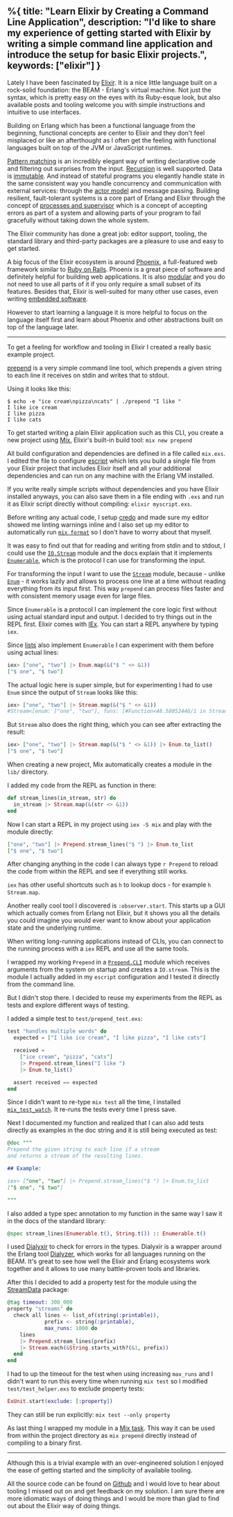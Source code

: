 %{
  title: "Learn Elixir by Creating a Command Line Application",
  description: "I'd like to share my experience of getting started with Elixir by writing a simple command line application and introduce the setup for basic Elixir projects.",
  keywords: ["elixir"]
}
---

Lately I have been fascinated by [Elixir](https://elixir-lang.org/). It is a nice little language built on a rock-solid foundation: the BEAM - Erlang's virtual machine. Not just the syntax, which is pretty easy on the eyes with its Ruby-esque look, but also available posts and tooling welcome you with simple instructions and intuitive to use interfaces.

Building on Erlang which has been a functional language from the beginning, functional concepts are center to Elixir and they don't feel misplaced or like an afterthought as I often get the feeling with functional languages built on top of the JVM or JavaScript runtimes.

[Pattern matching](https://elixir-lang.org/getting-started/pattern-matching.html) is an incredibly elegant way of writing declarative code and filtering out surprises from the input. [Recursion](https://elixir-lang.org/getting-started/recursion.html) is well supported. Data is [immutable](https://madlep.com/presentations/immutable_data_in_elixir/). And instead of stateful programs you elegantly handle state in the same consistent way you handle concurrency and communication with external services: through the [actor model](https://theerlangelist.blogspot.de/2013/01/actors-in-erlangelixir.html) and message passing. Building resilient, fault-tolerant systems is a core part of Erlang and Elixir through the concept of [processes and supervisor](https://elixir-lang.org/getting-started/mix-otp/supervisor-and-application.html) which is a concept of accepting errors as part of a system and allowing parts of your program to fail gracefully without taking down the whole system.

The Elixir community has done a great job: editor support, tooling, the standard library and third-party packages are a pleasure to use and easy to get started.

A big focus of the Elixir ecosystem is around [Phoenix](https://phoenixframework.org/), a full-featured web framework similar to [Ruby on Rails](https://rubyonrails.org/). Phoenix is a great piece of software and definitely helpful for building web applications. It is also [modular](https://theerlangelist.com/article/phoenix_is_modular) and you do not need to use all parts of it if you only require a small subset of its features. Besides that, Elixir is well-suited for many other use cases, even writing [embedded software](https://nerves-project.org/).

However to start learning a language it is more helpful to focus on the language itself first and learn about Phoenix and other abstractions built on top of the language later.

--------------------

To get a feeling for workflow and tooling in Elixir I created a really basic example project.

[prepend](https://github.com/jorinvo/prepend) is a very simple command line tool, which prepends a given string to each line it receives on stdin and writes that to stdout.

Using it looks like this:

```
$ echo -e "ice cream\npizza\ncats" | ./prepend "I like "
I like ice cream
I like pizza
I like cats
```

To get started writing a plain Elixir application such as this CLI, you create a new project using [Mix](https://hexdocs.pm/mix/Mix.html), Elixir's built-in build tool: `mix new prepend`

All build configuration and dependencies are defined in a file called `mix.exs`. I edited the file to configure [escript](https://hexdocs.pm/mix/master/Mix.Tasks.Escript.Build.html) which lets you build a single file from your Elixir project that includes Elixir itself and all your additional dependencies and can run on any machine with the Erlang VM installed.

If you write really simple scripts without dependencies and you have Elixir installed anyways, you can also save them in a file ending with `.exs` and run it as Elixir script directly without compiling: `elixir myscript.exs`.

Before writing any actual code, I setup [credo](http://credo-ci.org/) and made sure my editor showed me linting warnings inline and I also set up my editor to automatically run [`mix format`](https://hexdocs.pm/mix/master/Mix.Tasks.Format.html) so I don't have to worry about that myself.

It was easy to find out that for reading and writing from stdin and to stdout, I could use the [`IO.Stream`](https://hexdocs.pm/elixir/IO.Stream.html) module and the docs explain that it implements [`Enumerable`](https://hexdocs.pm/elixir/Enumerable.html), which is the protocol I can use for transforming the input.

For transforming the input I want to use the [`Stream`](https://hexdocs.pm/elixir/Stream.html) module, because - unlike [`Enum`](https://hexdocs.pm/elixir/Enum.html) - it works lazily and allows to process one line at a time without reading everything from its input first. This way `prepend` can process files faster and with consistent memory usage even for large files.

Since `Enumerable` is a protocol I can implement the core logic first without using actual standard input and output. I decided to try things out in the REPL first. Elixir comes with [IEx](https://hexdocs.pm/iex/IEx.html). You can start a REPL anywhere by typing `iex`.

Since [lists](https://hexdocs.pm/elixir/List.html) also implement `Enumerable` I can experiment with them before using actual lines:

```elixir
iex> ["one", "two"] |> Enum.map(&("$ " <> &1))
["$ one", "$ two"]
```

The actual logic here is super simple, but for experimenting I had to use `Enum` since the output of `Stream` looks like this:

```elixir
iex> ["one", "two"] |> Stream.map(&("$ " <> &1))
#Stream<[enum: ["one", "two"], funs: [#Function<48.58052446/1 in Stream.map/2>]]>
```

But `Stream` also does the right thing, which you can see after extracting the result:

```elixir
iex> ["one", "two"] |> Stream.map(&("$ " <> &1)) |> Enum.to_list()
["$ one", "$ two"]
```

When creating a new project, Mix automatically creates a module in the `lib/` directory.

I added my code from the REPL as function in there:

```elixir
def stream_lines(in_stream, str) do
  in_stream |> Stream.map(&(str <> &1))
end
```

Now I can start a REPL in my project using `iex -S mix` and play with the module directly:

```elixir
["one", "two"] |> Prepend.stream_lines("$ ") |> Enum.to_list
["$ one", "$ two"]
```

After changing anything in the code I can always type `r Prepend` to reload the code from within the REPL and see if everything still works.

`iex` has other useful shortcuts such as `h` to lookup docs - for example `h Stream.map`.

Another really cool tool I discovered is `:observer.start`. This starts up a GUI which actually comes from Erlang not Elixir, but it shows you all the details you could imagine you would ever want to know about your application state and the underlying runtime.

When writing long-running applications instead of CLIs, you can connect to the running process with a `iex` REPL and use all the same tools.

I wrapped my working `Prepend` in a [`Prepend.CLI`](https://github.com/jorinvo/prepend/blob/master/lib/prepend/cli.ex) module which receives arguments from the system on startup and creates a `IO.stream`. This is the module I actually added in my `escript` configuration and I tested it directly from the command line.

But I didn't stop there. I decided to reuse my experiments from the REPL as tests and explore different ways of testing.

I added a simple test to `test/prepend_test.exs`:

```elixir
test "handles multiple words" do
  expected = ["I like ice cream", "I like pizza", "I like cats"]

  received =
    ["ice cream", "pizza", "cats"]
    |> Prepend.stream_lines("I like ")
    |> Enum.to_list()

  assert received == expected
end
```

Since I didn't want to re-type `mix test` all the time, I installed [`mix_test_watch`](https://github.com/lpil/mix-test.watch). It re-runs the tests every time I press save.

Next I documented my function and realized that I can also add tests directly as examples in the doc string and it is still being executed as test:

```elixir
@doc """
Prepend the given string to each line if a stream
and returns a stream of the resulting lines.

## Example:

iex> ["one", "two"] |> Prepend.stream_lines("$ ") |> Enum.to_list
["$ one", "$ two"]

"""
```

I also added a type spec annotation to my function in the same way I saw it in the docs of the standard library:

```elixir
@spec stream_lines(Enumerable.t(), String.t()) :: Enumerable.t()
```

I used [Dialyxir](https://github.com/jeremyjh/dialyxir) to check for errors in the types. Dialyxir is a wrapper around the Erlang tool [Dialyzer](https://erlang.org/doc/apps/dialyzer/dialyzer_chapter.html), which works for all languages running on the BEAM. It's great to see how well the Elixir and Erlang ecosystems work together and it allows to use many battle-proven tools and libraries.

After this I decided to add a property test for the module using the [StreamData](https://hexdocs.pm/stream_data/) package:

```elixir
@tag timeout: 300_000
property "streams" do
  check all lines <- list_of(string(:printable)),
            prefix <- string(:printable),
            max_runs: 1000 do
    lines
    |> Prepend.stream_lines(prefix)
    |> Stream.each(&String.starts_with?(&1, prefix))
  end
end
```

I had to up the timeout for the test when using increasing `max_runs` and I didn't want to run this every time when running `mix test` so I modified `test/test_helper.exs` to exclude property tests:

```elixir
ExUnit.start(exclude: [:property])
```

They can still be run explicitly: `mix test --only property`

As last thing I wrapped my module in a [Mix task](https://github.com/jorinvo/prepend/blob/master/lib/mix/prepend.ex). This way it can be used from within the project directory as `mix prepend` directly instead of compiling to a binary first.

--------------------

Although this is a trivial example with an over-engineered solution I enjoyed the ease of getting started and the simplicity of available tooling.

All the source code can be found on [Github](https://github.com/jorinvo/prepend) and I would love to hear about tooling I missed out on and get feedback on my solution. I am sure there are more idiomatic ways of doing things and I would be more than glad to find out about the Elixir way of doing things.

